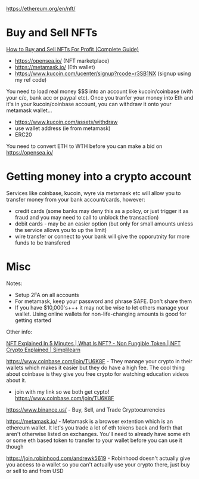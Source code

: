 https://ethereum.org/en/nft/

# Buy and Sell NFTs

[How to Buy and Sell NFTs For Profit (Complete Guide)](https://www.youtube.com/watch?v=9yrj2iSuI38)
  - https://opensea.io/ (NFT marketplace)
  - https://metamask.io/ (Eth wallet)
  - https://www.kucoin.com/ucenter/signup?rcode=r3SB1NX (signup using my ref code)

You need to load real money $$$ into an account like kucoin/coinbase (with your c/c, bank acc or paypal etc).
Once you tranfer your money into Eth and it's in your kucoin/coinbase account, you can withdraw it onto your metamask wallet...

- https://www.kucoin.com/assets/withdraw
- use wallet address (ie from metamask)
- ERC20

You need to convert ETH to WTH before you can make a bid on https://opensea.io/

# Getting money into a crypto account

Services like coinbase, kucoin, wyre via metamask etc will allow you to transfer money from your bank account/cards, however:

- credit cards (some banks may deny this as a policy, or just trigger it as fraud and you may need to call to unblock the transaction)
- debit cards -  may be an easier option (but only for small amounts unless the service allows you to up the limit)
- wire transfer or connect to your bank will give the opporutnity for more funds to be transfered

# Misc

Notes:

- Setup 2FA on all accounts
- For metamask, keep your password and phrase SAFE. Don't share them
- If you have $10,000's+++ it may not be wise to let others manage your wallet. Using online wallets for non-life-changing amounts is good for getting started

Other info:

[NFT Explained In 5 Minutes | What Is NFT? - Non Fungible Token | NFT Crypto Explained | Simplilearn](https://www.youtube.com/watch?v=NNQLJcJEzv0)

https://www.coinbase.com/join/TU6K8F - They manage your crypto in their wallets which makes it easier but they do have a high fee. The cool thing about coinbase is they give you free crypto for watching education videos about it.

- join with my link so we both get cypto! https://www.coinbase.com/join/TU6K8F

https://www.binance.us/ - Buy, Sell, and Trade Cryptocurrencies

https://metamask.io/ - Metamask is a browser extention which is an ethereum wallet. It let's you trade a lot of eth tokens back and forth that aren't otherwise listed on exchanges. You'll need to already have some eth or some eth based token to transfer to your wallet before you can use it though

https://join.robinhood.com/andrewk5619 - Robinhood doesn't actually give you access to a wallet so you can't actually use your crypto there, just buy or sell to and from USD
